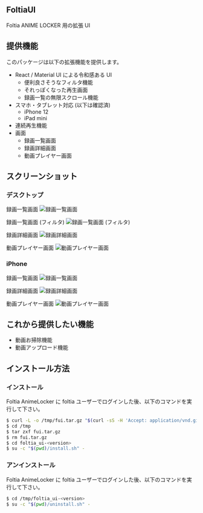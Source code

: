 FoltiaUI
----
Foltia ANIME LOCKER 用の拡張 UI

## 提供機能

このパッケージは以下の拡張機能を提供します。

- React / Material UI による令和感ある UI
  - 便利良さそうなフィルタ機能
  - それっぽくなった再生画面
  - 録画一覧の無限スクロール機能
- スマホ・タブレット対応 (以下は確認済)
  - iPhone 12
  - iPad mini
- 連続再生機能
- 画面
  - 録画一覧画面
  - 録画詳細画面
  - 動画プレイヤー画面

## スクリーンショット

### デスクトップ

録画一覧画面
![録画一覧画面](doc/images/desktop_recording_list.png)

録画一覧画面 (フィルタ)
![録画一覧画面 (フィルタ)](doc/images/desktop_recording_detail.png)

録画詳細画面
![録画詳細画面](doc/images/desktop_recording_detail.png)

動画プレイヤー画面
![動画プレイヤー画面](doc/images/desktop_player.png)

### iPhone

録画一覧画面
![録画一覧画面](doc/images/ios_recording_list.png)

録画詳細画面
![録画詳細画面](doc/images/ios_recording_detail.png)

動画プレイヤー画面
![動画プレイヤー画面](doc/images/ios_player.png)

## これから提供したい機能

- 動画お掃除機能
- 動画アップロード機能

## インストール方法

### インストール

Foltia AnimeLocker に foltia ユーザーでログインした後、以下のコマンドを実行して下さい。
```bash
$ curl -L -o /tmp/fui.tar.gz "$(curl -sS -H 'Accept: application/vnd.github.v3+json' 'https://api.github.com/repos/piclane/FoltiaUI/releases/latest' | grep '"browser_download_url"' | sed -E -e 's/^.*"(https:[^"]+)"$/\1/')"
$ cd /tmp
$ tar zxf fui.tar.gz
$ rm fui.tar.gz
$ cd foltia_ui-<version>
$ su -c "$(pwd)/install.sh" -
```

### アンインストール

Foltia AnimeLocker に foltia ユーザーでログインした後、以下のコマンドを実行して下さい。
```bash
$ cd /tmp/foltia_ui-<version>
$ su -c "$(pwd)/uninstall.sh" -
```
